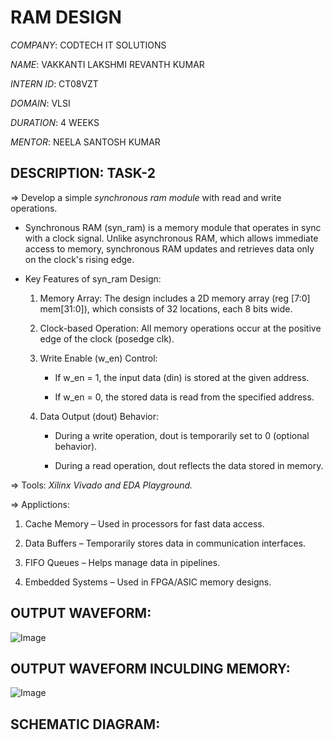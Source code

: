 # RAM DESIGN 

*COMPANY*: CODTECH IT SOLUTIONS

*NAME*: VAKKANTI LAKSHMI REVANTH KUMAR

*INTERN ID*: CT08VZT

*DOMAIN*: VLSI

*DURATION*: 4 WEEKS

*MENTOR*: NEELA SANTOSH KUMAR

## DESCRIPTION: TASK-2

=> Develop a simple *synchronous ram module* with read and write operations.

  * Synchronous RAM (syn_ram) is a memory module that operates in sync with a clock signal. Unlike asynchronous RAM, which allows immediate access to memory, synchronous RAM updates and retrieves data only on the clock's rising edge.
  
  * Key Features of syn_ram Design:
  
    1. Memory Array: The design includes a 2D memory array (reg [7:0] mem[31:0]), which consists of 32 locations, each 8 bits wide.
       
    2. Clock-based Operation: All memory operations occur at the positive edge of the clock (posedge clk).
       
    4. Write Enable (w_en) Control:
       
       - If w_en = 1, the input data (din) is stored at the given address.
         
       - If w_en = 0, the stored data is read from the specified address.
         
    6. Data Output (dout) Behavior:

       - During a write operation, dout is temporarily set to 0 (optional behavior).
       
       - During a read operation, dout reflects the data stored in memory.

=> Tools: *Xilinx Vivado and EDA Playground.*

=> Applictions: 

  1. Cache Memory – Used in processors for fast data access.
    
  2. Data Buffers – Temporarily stores data in communication interfaces.
     
  3. FIFO Queues – Helps manage data in pipelines.
    
  4. Embedded Systems – Used in FPGA/ASIC memory designs.
     
## OUTPUT WAVEFORM: 

![Image](https://github.com/user-attachments/assets/08da7b03-2ec2-4954-a7a5-65099dbecc4a)

## OUTPUT WAVEFORM INCULDING MEMORY: 

![Image](https://github.com/user-attachments/assets/0f22e2f7-7f3b-4451-98ed-370663694098)

## SCHEMATIC DIAGRAM: 

